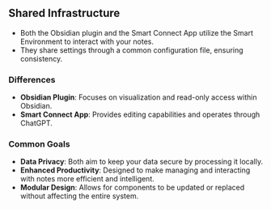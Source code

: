 ## Shared Infrastructure
- Both the Obsidian plugin and the Smart Connect App utilize the Smart Environment to interact with your notes.
- They share settings through a common configuration file, ensuring consistency.
### Differences
- **Obsidian Plugin**: Focuses on visualization and read-only access within Obsidian.
- **Smart Connect App**: Provides editing capabilities and operates through ChatGPT.
### Common Goals
- **Data Privacy**: Both aim to keep your data secure by processing it locally.
- **Enhanced Productivity**: Designed to make managing and interacting with notes more efficient and intelligent.
- **Modular Design**: Allows for components to be updated or replaced without affecting the entire system.
